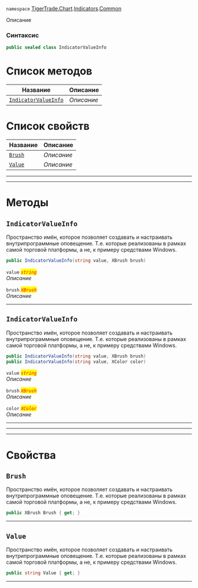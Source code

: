 
`namespace` [TigerTrade.Chart](../../../TigerTrade.Chart.md).[Indicators](../../../TigerTrade.Chart/Indicators.md).[Common](../../../TigerTrade.Chart/Indicators/Common.md)


Описание

### Синтаксис
```csharp
public sealed class IndicatorValueInfo
```


# Список методов
| Название | Описание |
| --- | --- |
| [`IndicatorValueInfo`](./IndicatorValueInfo.cs/Методы/IndicatorValueInfo.md) | *Описание* |

# Список свойств
| Название | Описание |
| --- | --- |
| [`Brush`](./IndicatorValueInfo.cs/Свойства/Brush.md) | *Описание* |
| [`Value`](./IndicatorValueInfo.cs/Свойства/Value.md) | *Описание* |





***  
***  
# Методы

## `IndicatorValueInfo`
Пространство имён, которое позволяет создавать и настраивать внутрипрограммные оповещение. Т.е. которые реализованы в рамках самой торговой платформы, а не, к примеру средствами Windows.

```csharp
public IndicatorValueInfo(string value, XBrush brush)
```

`value` <mark style="color:red;">*`string`*</mark>  
 *Описание*  

`brush` <mark style="color:red;">*`XBrush`*</mark>  
 *Описание*  


***  

## `IndicatorValueInfo`
Пространство имён, которое позволяет создавать и настраивать внутрипрограммные оповещение. Т.е. которые реализованы в рамках самой торговой платформы, а не, к примеру средствами Windows.

```csharp
public IndicatorValueInfo(string value, XBrush brush)
public IndicatorValueInfo(string value, XColor color)
```

`value` <mark style="color:red;">*`string`*</mark>  
 *Описание*  

`brush` <mark style="color:red;">*`XBrush`*</mark>  
 *Описание*  

`color` <mark style="color:red;">*`XColor`*</mark>  
 *Описание*  


***  
***  
 ***  
# Свойства

## `Brush`
Пространство имён, которое позволяет создавать и настраивать внутрипрограммные оповещение. Т.е. которые реализованы в рамках самой торговой платформы, а не, к примеру средствами Windows.

```csharp
public XBrush Brush { get; }
```  
***

## `Value`
Пространство имён, которое позволяет создавать и настраивать внутрипрограммные оповещение. Т.е. которые реализованы в рамках самой торговой платформы, а не, к примеру средствами Windows.

```csharp
public string Value { get; }
```  
***

